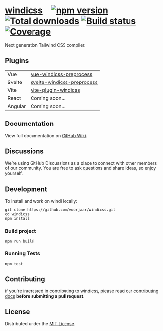 # [windicss](https://github.com/voorjaar/windicss/wiki) &ensp; [![npm version](https://img.shields.io/npm/v/windicss.svg)](https://www.npmjs.com/package/windicss) [![Total downloads](https://img.shields.io/npm/dt/windicss.svg)](https://www.npmjs.com/package/windicss) [![Build status](https://img.shields.io/github/workflow/status/voorjaar/windicss/Node.js%20CI)](https://github.com/voorjaar/windicss/actions) [![Coverage](https://img.shields.io/codecov/c/github/windicss/windicss/dev.svg?sanitize=true)](https://codecov.io/gh/windicss/windicss)

Next generation Tailwind CSS compiler.

## Plugins

| | |
| --- | --- |
| Vue | [vue-windicss-preprocess](https://github.com/voorjaar/vue-windicss-preprocess) |
| Svelte | [svelte-windicss-preprocess](https://github.com/voorjaar/svelte-windicss-preprocess) |
| Vite | [vite-plugin-windicss](https://github.com/antfu/vite-plugin-windicss) |
| React | Coming soon... |
| Angular | Coming soon... |

## Documentation

View full documentation on [GitHub Wiki](https://github.com/voorjaar/windicss/wiki/Introduction).

## Discussions

We’re using [GitHub Discussions](https://github.com/voorjaar/windicss/discussions) as a place to connect with other members of our community. You are free to ask questions and share ideas, so enjoy yourself.

## Development

To install and work on windi locally:

    git clone https://github.com/voorjaar/windicss.git
    cd windicss
    npm install

### Build project

    npm run build

### Running Tests

    npm test

## Contributing

If you're interested in contributing to windicss, please read our [contributing docs](https://github.com/voorjaar/windicss/blob/main/CONTRIBUTING.md) **before submitting a pull request**.

## License

Distributed under the [MIT License](https://github.com/voorjaar/windicss/blob/main/LICENSE).
